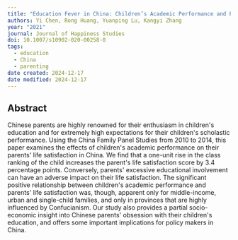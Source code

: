 ```yaml
---
title: "Education Fever in China: Children’s Academic Performance and Parents’ Life Satisfaction"
authors: Yi Chen, Rong Huang, Yuanping Lu, Kangyi Zhang
year: "2021"
journal: Journal of Happiness Studies
doi: 10.1007/s10902-020-00258-0
tags:
  - education
  - China
  - parenting
date created: 2024-12-17
date modified: 2024-12-17
---
```


## Abstract

Chinese parents are highly renowned for their enthusiasm in children's education and for extremely high expectations for their children's scholastic performance. Using the China Family Panel Studies from 2010 to 2014, this paper examines the effects of children's academic performance on their parents' life satisfaction in China. We find that a one-unit rise in the class ranking of the child increases the parent's life satisfaction score by 3.4 percentage points. Conversely, parents' excessive educational involvement can have an adverse impact on their life satisfaction. The significant positive relationship between children's academic performance and parents' life satisfaction was, though, apparent only for middle-income, urban and single-child families, and only in provinces that are highly influenced by Confucianism. Our study also provides a partial socio-economic insight into Chinese parents' obsession with their children's education, and offers some important implications for policy makers in China.
